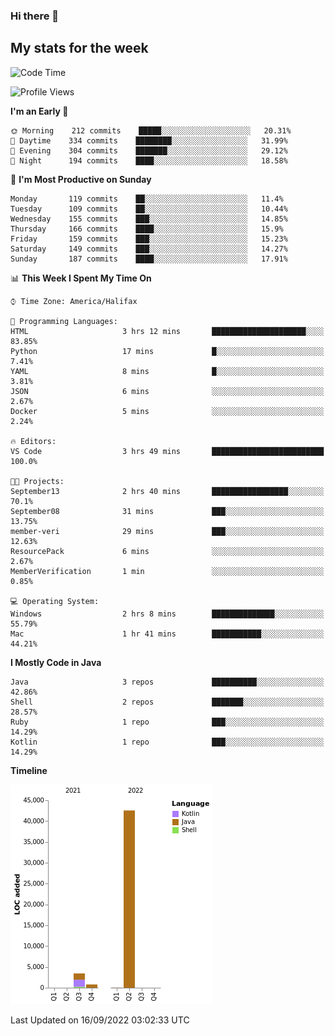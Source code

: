 ### Hi there 👋

## My stats for the week
<!--START_SECTION:waka-->
![Code Time](http://img.shields.io/badge/Code%20Time-394%20hrs%2047%20mins-blue)

![Profile Views](http://img.shields.io/badge/Profile%20Views-2-blue)

**I'm an Early 🐤** 

```text
🌞 Morning    212 commits    █████░░░░░░░░░░░░░░░░░░░░   20.31% 
🌆 Daytime    334 commits    ████████░░░░░░░░░░░░░░░░░   31.99% 
🌃 Evening    304 commits    ███████░░░░░░░░░░░░░░░░░░   29.12% 
🌙 Night      194 commits    ████░░░░░░░░░░░░░░░░░░░░░   18.58%

```
📅 **I'm Most Productive on Sunday** 

```text
Monday       119 commits    ██░░░░░░░░░░░░░░░░░░░░░░░   11.4% 
Tuesday      109 commits    ██░░░░░░░░░░░░░░░░░░░░░░░   10.44% 
Wednesday    155 commits    ███░░░░░░░░░░░░░░░░░░░░░░   14.85% 
Thursday     166 commits    ████░░░░░░░░░░░░░░░░░░░░░   15.9% 
Friday       159 commits    ███░░░░░░░░░░░░░░░░░░░░░░   15.23% 
Saturday     149 commits    ███░░░░░░░░░░░░░░░░░░░░░░   14.27% 
Sunday       187 commits    ████░░░░░░░░░░░░░░░░░░░░░   17.91%

```


📊 **This Week I Spent My Time On** 

```text
⌚︎ Time Zone: America/Halifax

💬 Programming Languages: 
HTML                     3 hrs 12 mins       █████████████████████░░░░   83.85% 
Python                   17 mins             █░░░░░░░░░░░░░░░░░░░░░░░░   7.41% 
YAML                     8 mins              █░░░░░░░░░░░░░░░░░░░░░░░░   3.81% 
JSON                     6 mins              ░░░░░░░░░░░░░░░░░░░░░░░░░   2.67% 
Docker                   5 mins              ░░░░░░░░░░░░░░░░░░░░░░░░░   2.24%

🔥 Editors: 
VS Code                  3 hrs 49 mins       █████████████████████████   100.0%

🐱‍💻 Projects: 
September13              2 hrs 40 mins       █████████████████░░░░░░░░   70.1% 
September08              31 mins             ███░░░░░░░░░░░░░░░░░░░░░░   13.75% 
member-veri              29 mins             ███░░░░░░░░░░░░░░░░░░░░░░   12.63% 
ResourcePack             6 mins              ░░░░░░░░░░░░░░░░░░░░░░░░░   2.67% 
MemberVerification       1 min               ░░░░░░░░░░░░░░░░░░░░░░░░░   0.85%

💻 Operating System: 
Windows                  2 hrs 8 mins        ██████████████░░░░░░░░░░░   55.79% 
Mac                      1 hr 41 mins        ███████████░░░░░░░░░░░░░░   44.21%

```

**I Mostly Code in Java** 

```text
Java                     3 repos             ██████████░░░░░░░░░░░░░░░   42.86% 
Shell                    2 repos             ███████░░░░░░░░░░░░░░░░░░   28.57% 
Ruby                     1 repo              ███░░░░░░░░░░░░░░░░░░░░░░   14.29% 
Kotlin                   1 repo              ███░░░░░░░░░░░░░░░░░░░░░░   14.29%

```


**Timeline**

![Chart not found](https://raw.githubusercontent.com/lyndseyy/lyndseyy/main/charts/bar_graph.png) 


 Last Updated on 16/09/2022 03:02:33 UTC
<!--END_SECTION:waka-->